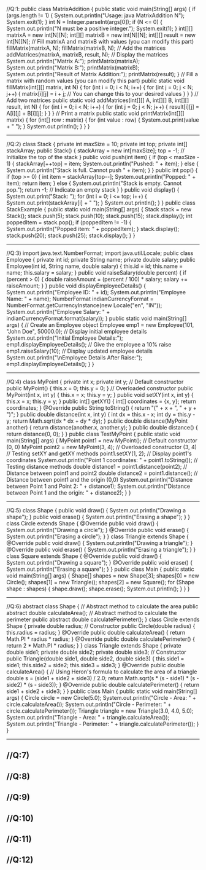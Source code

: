 //Q:1:
public class MatrixAddition {
 public static void main(String[] args) {
 if (args.length != 1) {
 System.out.println("Usage: java MatrixAddition N");
 System.exit(1);
 }
 int N = Integer.parseInt(args[0]);
 if (N <= 0) {
 System.out.println("N must be a positive integer.");
 System.exit(1);
 }
 int[][] matrixA = new int[N][N];
 int[][] matrixB = new int[N][N];
 int[][] result = new int[N][N];
 // Fill matrixA and matrixB with values (you can modify this part)
 fillMatrix(matrixA, N);
 fillMatrix(matrixB, N);
 // Add the matrices
 addMatrices(matrixA, matrixB, result, N);
 // Display the matrices
 System.out.println("Matrix A:");
 printMatrix(matrixA);
 System.out.println("Matrix B:");
 printMatrix(matrixB);
 System.out.println("Result of Matrix Addition:");
 printMatrix(result);
 }
 // Fill a matrix with random values (you can modify this part)
 public static void fillMatrix(int[][] matrix, int N) {
 for (int i = 0; i < N; i++) {
 for (int j = 0; j < N; j++) {
 matrix[i][j] = i + j; // You can change this to your desired values
 }
 }
  }
 // Add two matrices
 public static void addMatrices(int[][] A, int[][] B, int[][] result, int N) {
 for (int i = 0; i < N; i++) {
 for (int j = 0; j < N; j++) {
 result[i][j] = A[i][j] + B[i][j];
 }
 }
 }
 // Print a matrix
 public static void printMatrix(int[][] matrix) {
 for (int[] row : matrix) {
 for (int value : row) {
 System.out.print(value + " ");
 }
 System.out.println();
 }
 }
}

-------------------------------------------------------------------------------------------------------------------------------------------------------------------------------------------
//Q:2)
class Stack {
 private int maxSize = 10;
 private int top;
 private int[] stackArray;
 public Stack() {
 stackArray = new int[maxSize];
 top = -1; // Initialize the top of the stack
 }
 public void push(int item) {
 if (top < maxSize - 1) {
 stackArray[++top] = item;
 System.out.println("Pushed: " + item);
 } else {
 System.out.println("Stack is full. Cannot push " + item);
 }
 }
 public int pop() {
 if (top >= 0) {
 int item = stackArray[top--];
 System.out.println("Popped: " + item);
 return item;
 } else {
 System.out.println("Stack is empty. Cannot pop.");
 return -1; // Indicate an empty stack
 }
 }
 public void display() {
 System.out.print("Stack: ");
 for (int i = 0; i <= top; i++) {
 System.out.print(stackArray[i] + " ");
 }
 System.out.println();
 }
}
public class StackExample {
 public static void main(String[] args) {
 Stack stack = new Stack();
 stack.push(5);
 stack.push(10);
 stack.push(15);
 stack.display();
 int poppedItem = stack.pop();
 if (poppedItem != -1) {
 System.out.println("Popped item: " + poppedItem);
 }
 stack.display();
 stack.push(20);
 stack.push(25);
 stack.display();
 }
}

-------------------------------------------------------------------------------------------------------------------------------------------------------------------------------------------
//Q:3)
import java.text.NumberFormat;
import java.util.Locale;
public class Employee {
 private int id;
 private String name;
 private double salary;
 public Employee(int id, String name, double salary) {
 this.id = id;
 this.name = name;
 this.salary = salary;
 }
 public void raiseSalary(double percent) {
 if (percent > 0) {
 double raiseAmount = (percent / 100) * salary;
 salary += raiseAmount;
 }
 }
 public void displayEmployeeDetails() {
 System.out.println("Employee ID: " + id);
 System.out.println("Employee Name: " + name);
 NumberFormat indianCurrencyFormat = NumberFormat.getCurrencyInstance(new
Locale("en", "IN"));
 System.out.println("Employee Salary: " + indianCurrencyFormat.format(salary));
 }
 public static void main(String[] args) {
 // Create an Employee object
 Employee emp1 = new Employee(101, "John Doe", 50000.0);
 // Display initial employee details
 System.out.println("Initial Employee Details:");
 emp1.displayEmployeeDetails();
 // Give the employee a 10% raise
 emp1.raiseSalary(10);
 // Display updated employee details
 System.out.println("\nEmployee Details After Raise:");
 emp1.displayEmployeeDetails();
 }
}

-------------------------------------------------------------------------------------------------------------------------------------------------------------------------------------------
//Q:4)
class MyPoint {
 private int x;
 private int y;
 // Default constructor
 public MyPoint() {
 this.x = 0;
 this.y = 0;
 }
 // Overloaded constructor
 public MyPoint(int x, int y) {
 this.x = x;
 this.y = y;
 }
 public void setXY(int x, int y) {
 this.x = x;
 this.y = y;
 }
 public int[] getXY() {
 int[] coordinates = {x, y};
 return coordinates;
 }
 @Override
 public String toString() {
 return "(" + x + ", " + y + ")";
 }
 public double distance(int x, int y) {
 int dx = this.x - x;
 int dy = this.y - y;
 return Math.sqrt(dx * dx + dy * dy);
 }
 public double distance(MyPoint another) {
 return distance(another.x, another.y);
 }
 public double distance() {
 return distance(0, 0);
 }
}
public class TestMyPoint {
 public static void main(String[] args) {
 MyPoint point1 = new MyPoint(); // Default constructor (0, 0)
 MyPoint point2 = new MyPoint(3, 4); // Overloaded constructor (3, 4)
 // Testing setXY and getXY methods
 point1.setXY(1, 2);
 // Display point1's coordinates
 System.out.println("Point 1 coordinates: " + point1.toString());
 // Testing distance methods
 double distance1 = point1.distance(point2); // Distance between point1 and point2
 double distance2 = point1.distance(); // Distance between point1 and the origin (0,0)
 System.out.println("Distance between Point 1 and Point 2: " + distance1);
 System.out.println("Distance between Point 1 and the origin: " + distance2);
 }
}
 
-------------------------------------------------------------------------------------------------------------------------------------------------------------------------------------------
//Q:5)
class Shape {
 public void draw() {
 System.out.println("Drawing a shape");
 }
 public void erase() {
 System.out.println("Erasing a shape");
 }
}
class Circle extends Shape {
 @Override
 public void draw() {
 System.out.println("Drawing a circle");
 }
 @Override
 public void erase() {
 System.out.println("Erasing a circle");
 }
}
class Triangle extends Shape {
 @Override
 public void draw() {
 System.out.println("Drawing a triangle");
 }
 @Override
 public void erase() {
 System.out.println("Erasing a triangle");
 }
}
class Square extends Shape {
 @Override
 public void draw() {
 System.out.println("Drawing a square");
 }
 @Override
 public void erase() {
 System.out.println("Erasing a square");
 }
}
public class Main {
 public static void main(String[] args) {
 Shape[] shapes = new Shape[3];
 shapes[0] = new Circle();
 shapes[1] = new Triangle();
 shapes[2] = new Square();
 for (Shape shape : shapes) {
 shape.draw();
 shape.erase();
 System.out.println();
 }
 }
}

-------------------------------------------------------------------------------------------------------------------------------------------------------------------------------------------
//Q:6)
abstract class Shape {
 // Abstract method to calculate the area
 public abstract double calculateArea();
 // Abstract method to calculate the perimeter
 public abstract double calculatePerimeter();
}
class Circle extends Shape {
 private double radius;
 // Constructor
 public Circle(double radius) {
 this.radius = radius;
 }
 @Override
 public double calculateArea() {
 return Math.PI * radius * radius;
 }
 @Override
 public double calculatePerimeter() {
 return 2 * Math.PI * radius;
 }
}
class Triangle extends Shape {
 private double side1;
 private double side2;
 private double side3;
 // Constructor
 public Triangle(double side1, double side2, double side3) {
 this.side1 = side1;
 this.side2 = side2;
 this.side3 = side3;
 }
 @Override
 public double calculateArea() {
 // Using Heron's formula to calculate the area of a triangle
 double s = (side1 + side2 + side3) / 2.0;
 return Math.sqrt(s * (s - side1) * (s - side2) * (s - side3));
 }
 @Override
 public double calculatePerimeter() {
 return side1 + side2 + side3;
 }
}
public class Main {
 public static void main(String[] args) {
 Circle circle = new Circle(5.0);
 System.out.println("Circle - Area: " + circle.calculateArea());
 System.out.println("Circle - Perimeter: " + circle.calculatePerimeter());
 Triangle triangle = new Triangle(3.0, 4.0, 5.0);
 System.out.println("Triangle - Area: " + triangle.calculateArea());
 System.out.println("Triangle - Perimeter: " + triangle.calculatePerimeter());
 }
}


------------------------------------------------------------------------------------------------------------------------------------------------------------------------------------------
//Q:7)
-------------------------------------------------------------------------------------------------------------------------------------------------------------------------------------------
//Q:8)
-------------------------------------------------------------------------------------------------------------------------------------------------------------------------------------------
//Q:9)
-------------------------------------------------------------------------------------------------------------------------------------------------------------------------------------------
//Q:10)
------------------------------------------------------------------------------------------------------------------------------------------------------------------------------------------
//Q:11)
-------------------------------------------------------------------------------------------------------------------------------------------------------------------------------------------
//Q:12)
------------------------------------------------------------------------------------------------------------------------------------------------------------------------------------------
